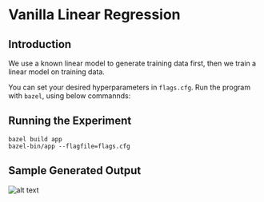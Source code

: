 # Vanilla Linear Regression

## Introduction

We use a known linear model to generate training data first, then we train a linear model on training data.

You can set your desired hyperparameters in `flags.cfg`. Run the program with `bazel`, using below commannds:

## Running the Experiment

```
bazel build app
bazel-bin/app --flagfile=flags.cfg
```
## Sample Generated Output
![alt text](https://github.com/parsley9877/jax-tutorial/blob/main/Vanilla-Linear-Regression/trained_model.png?raw=true)
